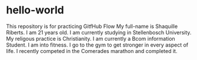 # hello-world
This repository is for practicing GitfHub Flow 
My full-name is Shaquille Riberts. I am 21 years old. I am currently studying in Stellenbosch University. My religous practice is Christianity. I am currently a Bcom information Student. I am into fitness. I go to the gym to get stronger in every aspect of life. I recently competed in the Comerades marathon and completed it.
